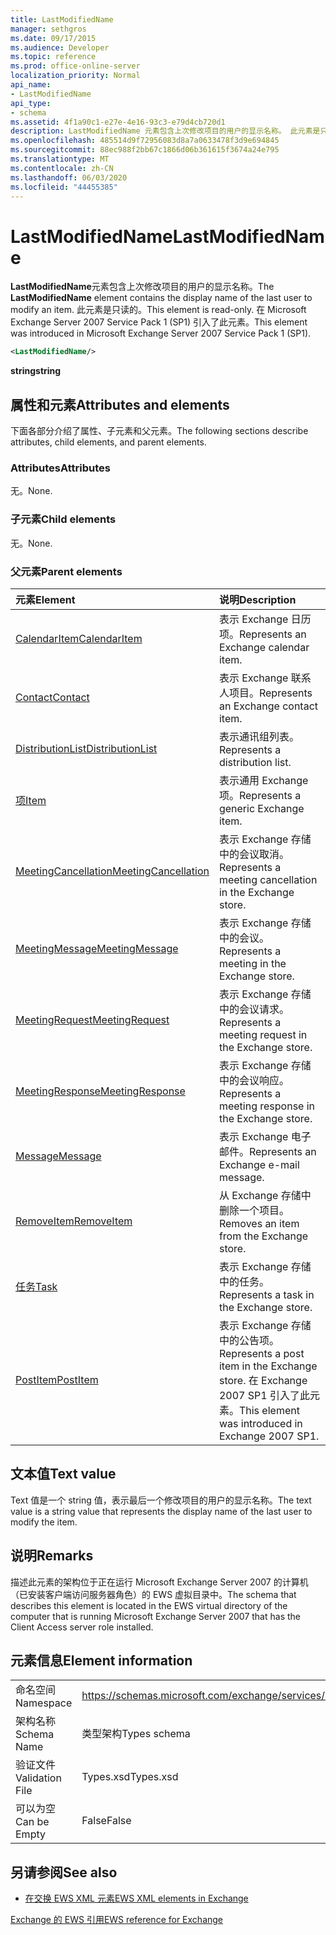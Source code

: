 ```yaml
---
title: LastModifiedName
manager: sethgros
ms.date: 09/17/2015
ms.audience: Developer
ms.topic: reference
ms.prod: office-online-server
localization_priority: Normal
api_name:
- LastModifiedName
api_type:
- schema
ms.assetid: 4f1a90c1-e27e-4e16-93c3-e79d4cb720d1
description: LastModifiedName 元素包含上次修改项目的用户的显示名称。 此元素是只读的。 在 Microsoft Exchange Server 2007 Service Pack 1 (SP1) 引入了此元素。
ms.openlocfilehash: 485514d9f72956083d8a7a0633478f3d9e694845
ms.sourcegitcommit: 88ec988f2bb67c1866d06b361615f3674a24e795
ms.translationtype: MT
ms.contentlocale: zh-CN
ms.lasthandoff: 06/03/2020
ms.locfileid: "44455385"
---
```

# <a name="lastmodifiedname"></a><span data-ttu-id="95ba1-105">LastModifiedName</span><span class="sxs-lookup"><span data-stu-id="95ba1-105">LastModifiedName</span></span>

<span data-ttu-id="95ba1-106">**LastModifiedName**元素包含上次修改项目的用户的显示名称。</span><span class="sxs-lookup"><span data-stu-id="95ba1-106">The **LastModifiedName** element contains the display name of the last user to modify an item.</span></span> <span data-ttu-id="95ba1-107">此元素是只读的。</span><span class="sxs-lookup"><span data-stu-id="95ba1-107">This element is read-only.</span></span> <span data-ttu-id="95ba1-108">在 Microsoft Exchange Server 2007 Service Pack 1 (SP1) 引入了此元素。</span><span class="sxs-lookup"><span data-stu-id="95ba1-108">This element was introduced in Microsoft Exchange Server 2007 Service Pack 1 (SP1).</span></span> 
  
```xml
<LastModifiedName/>
```

 <span data-ttu-id="95ba1-109">**string**</span><span class="sxs-lookup"><span data-stu-id="95ba1-109">**string**</span></span>
## <a name="attributes-and-elements"></a><span data-ttu-id="95ba1-110">属性和元素</span><span class="sxs-lookup"><span data-stu-id="95ba1-110">Attributes and elements</span></span>

<span data-ttu-id="95ba1-111">下面各部分介绍了属性、子元素和父元素。</span><span class="sxs-lookup"><span data-stu-id="95ba1-111">The following sections describe attributes, child elements, and parent elements.</span></span>
  
### <a name="attributes"></a><span data-ttu-id="95ba1-112">Attributes</span><span class="sxs-lookup"><span data-stu-id="95ba1-112">Attributes</span></span>

<span data-ttu-id="95ba1-113">无。</span><span class="sxs-lookup"><span data-stu-id="95ba1-113">None.</span></span>
  
### <a name="child-elements"></a><span data-ttu-id="95ba1-114">子元素</span><span class="sxs-lookup"><span data-stu-id="95ba1-114">Child elements</span></span>

<span data-ttu-id="95ba1-115">无。</span><span class="sxs-lookup"><span data-stu-id="95ba1-115">None.</span></span>
  
### <a name="parent-elements"></a><span data-ttu-id="95ba1-116">父元素</span><span class="sxs-lookup"><span data-stu-id="95ba1-116">Parent elements</span></span>

|<span data-ttu-id="95ba1-117">**元素**</span><span class="sxs-lookup"><span data-stu-id="95ba1-117">**Element**</span></span>|<span data-ttu-id="95ba1-118">**说明**</span><span class="sxs-lookup"><span data-stu-id="95ba1-118">**Description**</span></span>|
|:-----|:-----|
|[<span data-ttu-id="95ba1-119">CalendarItem</span><span class="sxs-lookup"><span data-stu-id="95ba1-119">CalendarItem</span></span>](calendaritem.md) <br/> |<span data-ttu-id="95ba1-120">表示 Exchange 日历项。</span><span class="sxs-lookup"><span data-stu-id="95ba1-120">Represents an Exchange calendar item.</span></span>  <br/> |
|[<span data-ttu-id="95ba1-121">Contact</span><span class="sxs-lookup"><span data-stu-id="95ba1-121">Contact</span></span>](contact.md) <br/> |<span data-ttu-id="95ba1-122">表示 Exchange 联系人项目。</span><span class="sxs-lookup"><span data-stu-id="95ba1-122">Represents an Exchange contact item.</span></span>  <br/> |
|[<span data-ttu-id="95ba1-123">DistributionList</span><span class="sxs-lookup"><span data-stu-id="95ba1-123">DistributionList</span></span>](distributionlist.md) <br/> |<span data-ttu-id="95ba1-124">表示通讯组列表。</span><span class="sxs-lookup"><span data-stu-id="95ba1-124">Represents a distribution list.</span></span>  <br/> |
|[<span data-ttu-id="95ba1-125">项</span><span class="sxs-lookup"><span data-stu-id="95ba1-125">Item</span></span>](item.md) <br/> |<span data-ttu-id="95ba1-126">表示通用 Exchange 项。</span><span class="sxs-lookup"><span data-stu-id="95ba1-126">Represents a generic Exchange item.</span></span>  <br/> |
|[<span data-ttu-id="95ba1-127">MeetingCancellation</span><span class="sxs-lookup"><span data-stu-id="95ba1-127">MeetingCancellation</span></span>](meetingcancellation.md) <br/> |<span data-ttu-id="95ba1-128">表示 Exchange 存储中的会议取消。</span><span class="sxs-lookup"><span data-stu-id="95ba1-128">Represents a meeting cancellation in the Exchange store.</span></span>  <br/> |
|[<span data-ttu-id="95ba1-129">MeetingMessage</span><span class="sxs-lookup"><span data-stu-id="95ba1-129">MeetingMessage</span></span>](meetingmessage.md) <br/> |<span data-ttu-id="95ba1-130">表示 Exchange 存储中的会议。</span><span class="sxs-lookup"><span data-stu-id="95ba1-130">Represents a meeting in the Exchange store.</span></span>  <br/> |
|[<span data-ttu-id="95ba1-131">MeetingRequest</span><span class="sxs-lookup"><span data-stu-id="95ba1-131">MeetingRequest</span></span>](meetingrequest.md) <br/> |<span data-ttu-id="95ba1-132">表示 Exchange 存储中的会议请求。</span><span class="sxs-lookup"><span data-stu-id="95ba1-132">Represents a meeting request in the Exchange store.</span></span>  <br/> |
|[<span data-ttu-id="95ba1-133">MeetingResponse</span><span class="sxs-lookup"><span data-stu-id="95ba1-133">MeetingResponse</span></span>](meetingresponse.md) <br/> |<span data-ttu-id="95ba1-134">表示 Exchange 存储中的会议响应。</span><span class="sxs-lookup"><span data-stu-id="95ba1-134">Represents a meeting response in the Exchange store.</span></span>  <br/> |
|[<span data-ttu-id="95ba1-135">Message</span><span class="sxs-lookup"><span data-stu-id="95ba1-135">Message</span></span>](message-ex15websvcsotherref.md) <br/> |<span data-ttu-id="95ba1-136">表示 Exchange 电子邮件。</span><span class="sxs-lookup"><span data-stu-id="95ba1-136">Represents an Exchange e-mail message.</span></span>  <br/> |
|[<span data-ttu-id="95ba1-137">RemoveItem</span><span class="sxs-lookup"><span data-stu-id="95ba1-137">RemoveItem</span></span>](removeitem.md) <br/> |<span data-ttu-id="95ba1-138">从 Exchange 存储中删除一个项目。</span><span class="sxs-lookup"><span data-stu-id="95ba1-138">Removes an item from the Exchange store.</span></span>  <br/> |
|[<span data-ttu-id="95ba1-139">任务</span><span class="sxs-lookup"><span data-stu-id="95ba1-139">Task</span></span>](task.md) <br/> |<span data-ttu-id="95ba1-140">表示 Exchange 存储中的任务。</span><span class="sxs-lookup"><span data-stu-id="95ba1-140">Represents a task in the Exchange store.</span></span>  <br/> |
|[<span data-ttu-id="95ba1-141">PostItem</span><span class="sxs-lookup"><span data-stu-id="95ba1-141">PostItem</span></span>](postitem.md) <br/> |<span data-ttu-id="95ba1-142">表示 Exchange 存储中的公告项。</span><span class="sxs-lookup"><span data-stu-id="95ba1-142">Represents a post item in the Exchange store.</span></span> <span data-ttu-id="95ba1-143">在 Exchange 2007 SP1 引入了此元素。</span><span class="sxs-lookup"><span data-stu-id="95ba1-143">This element was introduced in Exchange 2007 SP1.</span></span>  <br/> |
   
## <a name="text-value"></a><span data-ttu-id="95ba1-144">文本值</span><span class="sxs-lookup"><span data-stu-id="95ba1-144">Text value</span></span>

<span data-ttu-id="95ba1-145">Text 值是一个 string 值，表示最后一个修改项目的用户的显示名称。</span><span class="sxs-lookup"><span data-stu-id="95ba1-145">The text value is a string value that represents the display name of the last user to modify the item.</span></span>
  
## <a name="remarks"></a><span data-ttu-id="95ba1-146">说明</span><span class="sxs-lookup"><span data-stu-id="95ba1-146">Remarks</span></span>

<span data-ttu-id="95ba1-147">描述此元素的架构位于正在运行 Microsoft Exchange Server 2007 的计算机（已安装客户端访问服务器角色）的 EWS 虚拟目录中。</span><span class="sxs-lookup"><span data-stu-id="95ba1-147">The schema that describes this element is located in the EWS virtual directory of the computer that is running Microsoft Exchange Server 2007 that has the Client Access server role installed.</span></span>
  
## <a name="element-information"></a><span data-ttu-id="95ba1-148">元素信息</span><span class="sxs-lookup"><span data-stu-id="95ba1-148">Element information</span></span>

|||
|:-----|:-----|
|<span data-ttu-id="95ba1-149">命名空间</span><span class="sxs-lookup"><span data-stu-id="95ba1-149">Namespace</span></span>  <br/> |https://schemas.microsoft.com/exchange/services/2006/types  <br/> |
|<span data-ttu-id="95ba1-150">架构名称</span><span class="sxs-lookup"><span data-stu-id="95ba1-150">Schema Name</span></span>  <br/> |<span data-ttu-id="95ba1-151">类型架构</span><span class="sxs-lookup"><span data-stu-id="95ba1-151">Types schema</span></span>  <br/> |
|<span data-ttu-id="95ba1-152">验证文件</span><span class="sxs-lookup"><span data-stu-id="95ba1-152">Validation File</span></span>  <br/> |<span data-ttu-id="95ba1-153">Types.xsd</span><span class="sxs-lookup"><span data-stu-id="95ba1-153">Types.xsd</span></span>  <br/> |
|<span data-ttu-id="95ba1-154">可以为空</span><span class="sxs-lookup"><span data-stu-id="95ba1-154">Can be Empty</span></span>  <br/> |<span data-ttu-id="95ba1-155">False</span><span class="sxs-lookup"><span data-stu-id="95ba1-155">False</span></span>  <br/> |
   
## <a name="see-also"></a><span data-ttu-id="95ba1-156">另请参阅</span><span class="sxs-lookup"><span data-stu-id="95ba1-156">See also</span></span>



- [<span data-ttu-id="95ba1-157">在交换 EWS XML 元素</span><span class="sxs-lookup"><span data-stu-id="95ba1-157">EWS XML elements in Exchange</span></span>](ews-xml-elements-in-exchange.md)
  
[<span data-ttu-id="95ba1-158">Exchange 的 EWS 引用</span><span class="sxs-lookup"><span data-stu-id="95ba1-158">EWS reference for Exchange</span></span>](ews-reference-for-exchange.md)

